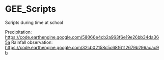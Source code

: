 # GEE_Scripts
Scripts during time at school

Precipitation: https://code.earthengine.google.com/58066e4cb2a963f6e19e26bb34da365a
Rainfall observation: https://code.earthengine.google.com/32cb02158c5c68f6112679b296acac9b

